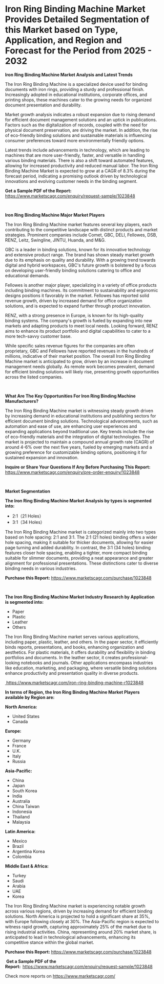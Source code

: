 <p><h1>Iron Ring Binding Machine Market Provides Detailed Segmentation of this Market based on Type, Application, and Region and Forecast for the Period from 2025 - 2032</h1></p><p><strong>Iron Ring Binding Machine Market Analysis and Latest Trends</strong></p>
<p><p>The Iron Ring Binding Machine is a specialized device used for binding documents with iron rings, providing a sturdy and professional finish. Increasingly adopted in educational institutions, corporate offices, and printing shops, these machines cater to the growing needs for organized document presentation and durability. </p><p>Market growth analysis indicates a robust expansion due to rising demand for efficient document management solutions and an uptick in publications. Factors such as the digitalization of records, coupled with the need for physical document preservation, are driving the market. In addition, the rise of eco-friendly binding solutions and sustainable materials is influencing consumer preferences toward more environmentally friendly options.</p><p>Latest trends include advancements in technology, which are leading to machines that are more user-friendly, faster, and versatile in handling various binding materials. There is also a shift toward automated features, allowing for increased productivity and reduced manual labor. The Iron Ring Binding Machine Market is expected to grow at a CAGR of 8.3% during the forecast period, indicating a promising outlook driven by technological innovations and evolving customer needs in the binding segment.</p></p>
<p><strong>Get a Sample PDF of the Report:&nbsp;</strong> <a href="https://www.marketscagr.com/enquiry/request-sample/1023848?utm_campaign=2480&utm_medium=2&utm_source=Github&utm_content=ia&utm_term=07032025&utm_id=iron-ring-binding-machine">https://www.marketscagr.com/enquiry/request-sample/1023848</a></p>
<p>&nbsp;</p>
<p><strong>Iron Ring Binding Machine Major Market Players</strong></p>
<p><p>The Iron Ring Binding Machine market features several key players, each contributing to the competitive landscape with distinct products and market strategies. Prominent companies include Comet, GBC, DELI, Fellowes, DSB, RENZ, Leitz, Swingline, JINTU, Huanda, and M&G. </p><p>GBC is a leader in binding solutions, known for its innovative technology and extensive product range. The brand has shown steady market growth due to its emphasis on quality and durability. With a growing trend towards digital and hybrid workspaces, GBC's future growth is bolstered by a focus on developing user-friendly binding solutions catering to office and educational demands.</p><p>Fellowes is another major player, specializing in a variety of office products including binding machines. Its commitment to sustainability and ergonomic designs positions it favorably in the market. Fellowes has reported solid revenue growth, driven by increased demand for office organization solutions, and is expected to expand further through product innovation.</p><p>RENZ, with a strong presence in Europe, is known for its high-quality binding systems. The company's growth is fueled by expanding into new markets and adapting products to meet local needs. Looking forward, RENZ aims to enhance its product portfolio and digital capabilities to cater to a more tech-savvy customer base.</p><p>While specific sales revenue figures for the companies are often proprietary, GBC and Fellowes have reported revenues in the hundreds of millions, indicative of their market position. The overall Iron Ring Binding Machine market is anticipated to grow, driven by an increase in document management needs globally. As remote work becomes prevalent, demand for efficient binding solutions will likely rise, presenting growth opportunities across the listed companies.</p></p>
<p>&nbsp;</p>
<p><strong>What Are The Key Opportunities For Iron Ring Binding Machine Manufacturers?</strong></p>
<p><p>The Iron Ring Binding Machine market is witnessing steady growth driven by increasing demand in educational institutions and publishing sectors for efficient document binding solutions. Technological advancements, such as automation and ease of use, are enhancing user experiences and expanding applications beyond traditional use. Key trends include the rise of eco-friendly materials and the integration of digital technologies. The market is projected to maintain a compound annual growth rate (CAGR) of around 4-6% over the next five years, fueled by emerging markets and a growing preference for customizable binding options, positioning it for sustained expansion and innovation.</p></p>
<p><strong>Inquire or Share Your Questions If Any Before Purchasing This Report:</strong> <a href="https://www.marketscagr.com/enquiry/pre-order-enquiry/1023848?utm_campaign=2480&utm_medium=2&utm_source=Github&utm_content=ia&utm_term=07032025&utm_id=iron-ring-binding-machine">https://www.marketscagr.com/enquiry/pre-order-enquiry/1023848</a></p>
<p>&nbsp;</p>
<p><strong>Market Segmentation</strong></p>
<p><strong>The Iron Ring Binding Machine Market Analysis by types is segmented into:</strong></p>
<p><ul><li>2:1（21 Holes）</li><li>3:1（34 Holes）</li></ul></p>
<p><p>The Iron Ring Binding Machine market is categorized mainly into two types based on hole spacing: 2:1 and 3:1. The 2:1 (21 holes) binding offers a wider hole spacing, making it suitable for thicker documents, allowing for easier page turning and added durability. In contrast, the 3:1 (34 holes) binding features closer hole spacing, enabling a tighter, more compact binding suitable for slimmer documents, providing a neat appearance and greater alignment for professional presentations. These distinctions cater to diverse binding needs in various industries.</p></p>
<p><strong>Purchase this Report:&nbsp;</strong><a href="https://www.marketscagr.com/purchase/1023848?utm_campaign=2480&utm_medium=2&utm_source=Github&utm_content=ia&utm_term=07032025&utm_id=iron-ring-binding-machine">https://www.marketscagr.com/purchase/1023848</a></p>
<p>&nbsp;</p>
<p><strong>The Iron Ring Binding Machine Market Industry Research by Application is segmented into:</strong></p>
<p><ul><li>Paper</li><li>Plastic</li><li>Leather</li><li>Others</li></ul></p>
<p><p>The Iron Ring Binding Machine market serves various applications, including paper, plastic, leather, and others. In the paper sector, it efficiently binds reports, presentations, and books, enhancing organization and aesthetics. For plastic materials, it offers durability and flexibility in binding portfolios and documents. In the leather sector, it creates professional-looking notebooks and journals. Other applications encompass industries like education, marketing, and packaging, where versatile binding solutions enhance productivity and presentation quality in diverse products.</p></p>
<p><a href="https://www.marketscagr.com/iron-ring-binding-machine-r1023848?utm_campaign=2480&utm_medium=2&utm_source=Github&utm_content=ia&utm_term=07032025&utm_id=iron-ring-binding-machine">&nbsp;https://www.marketscagr.com/iron-ring-binding-machine-r1023848</a></p>
<p><strong>In terms of Region, the Iron Ring Binding Machine Market Players available by Region are:</strong></p>
<p>
    <p> <strong> North America: </strong>
        <ul>
            <li>United States</li>
            <li>Canada</li>
        </ul>
        </p> 
    <p> <strong> Europe: </strong>
        <ul>
            <li>Germany</li>
            <li>France</li>
            <li>U.K.</li>
            <li>Italy</li>
            <li>Russia</li>
        </ul>
        </p> 
    <p> <strong> Asia-Pacific: </strong>
        <ul>
            <li>China</li>
            <li>Japan</li>
            <li>South Korea</li>
            <li>India</li>
            <li>Australia</li>
            <li>China Taiwan</li>
            <li>Indonesia</li>
            <li>Thailand</li>
            <li>Malaysia</li>
        </ul>
        </p> 
    <p> <strong> Latin America: </strong>
        <ul>
            <li>Mexico</li>
            <li>Brazil</li>
            <li>Argentina Korea</li>
            <li>Colombia</li>
        </ul>
        </p> 
    <p> <strong> Middle East & Africa: </strong>
        <ul>
            <li>Turkey</li>
            <li>Saudi</li>
            <li>Arabia</li>
            <li>UAE</li>
            <li>Korea</li>
        </ul>
    </p>
    </p>
<p><p>The Iron Ring Binding Machine market is experiencing notable growth across various regions, driven by increasing demand for efficient binding solutions. North America is projected to hold a significant share at 35%, with Europe following closely at 30%. The Asia-Pacific region is expected to witness rapid growth, capturing approximately 25% of the market due to rising industrial activities. China, representing around 20% market share, is anticipated to lead in technological advancements, enhancing its competitive stance within the global market.</p></p>
<p><strong>Purchase this Report: </strong><a href="https://www.marketscagr.com/purchase/1023848?utm_campaign=2480&utm_medium=2&utm_source=Github&utm_content=ia&utm_term=07032025&utm_id=iron-ring-binding-machine">https://www.marketscagr.com/purchase/1023848</a></p>
<p>&nbsp;<strong>Get a Sample PDF of the Report:&nbsp;&nbsp;</strong><a href="https://www.marketscagr.com/enquiry/request-sample/1023848?utm_campaign=2480&utm_medium=2&utm_source=Github&utm_content=ia&utm_term=07032025&utm_id=iron-ring-binding-machine">https://www.marketscagr.com/enquiry/request-sample/1023848</a></p>
<p><strong></strong></p>
<p>Check more reports on <a href="https://www.marketscagr.com/?utm_campaign=2480&utm_medium=2&utm_source=Github&utm_content=ia&utm_term=07032025&utm_id=iron-ring-binding-machine">https://www.marketscagr.com/</a></p>